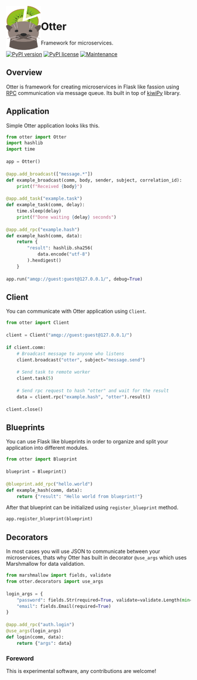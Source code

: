 <img align="left" width="95" height="120" src="https://raw.githubusercontent.com/volbil/otter/master/logo.svg">

# Otter

Framework for microservices.

[![PyPI version](https://badge.fury.io/py/otterpy.svg)](https://badge.fury.io/py/otterpy)
[![PyPI license](https://img.shields.io/pypi/l/ansicolortags.svg)](https://pypi.python.org/pypi/otterpy/)
[![Maintenance](https://img.shields.io/badge/Maintained%3F-yes-green.svg)](https://GitHub.com/Naereen/StrapDown.js/graphs/commit-activity)

## Overview

Otter is framework for creating microservices in Flask like fassion using [RPC](https://en.wikipedia.org/wiki/Remote_procedure_call) communication via message queue. Its built in top of [kiwiPy](https://github.com/aiidateam/kiwipy) library.

## Application

Simple Otter application looks liks this.

```python
from otter import Otter
import hashlib
import time

app = Otter()

@app.add_broadcast(["message.*"])
def example_broadcast(comm, body, sender, subject, correlation_id):
    print(f"Received {body}")

@app.add_task("example.task")
def example_task(comm, delay):
    time.sleep(delay)
    print(f"Done waiting {delay} seconds")

@app.add_rpc("example.hash")
def example_hash(comm, data):
    return {
        "result": hashlib.sha256(
            data.encode("utf-8")
        ).hexdigest()
    }

app.run("amqp://guest:guest@127.0.0.1/", debug=True)
```

## Client

You can communicate with Otter application using `Client`.

```python
from otter import Client

client = Client("amqp://guest:guest@127.0.0.1/")

if client.comm:
    # Broadcast message to anyone who listens
    client.broadcast("otter", subject="message.send")

    # Send task to remote worker
    client.task(5)

    # Send rpc request to hash "otter" and wait for the result
    data = client.rpc("example.hash", "otter").result()

client.close()
```

## Blueprints

You can use Flask like blueprints in order to organize and split your application into different modules.

```python
from otter import Blueprint

blueprint = Blueprint()

@blueprint.add_rpc("hello.world")
def example_hash(comm, data):
    return {"result": "Hello world from blueprint!"}

```

After that blueprint can be initialized using `register_blueprint` method.

```python
app.register_blueprint(blueprint)
```

## Decorators

In most cases you will use JSON to communicate between your microservices, thats why Otter has built in decorator `@use_args` which uses Marshmallow for data validation.

```python
from marshmallow import fields, validate
from otter.decorators import use_args

login_args = {
    "password": fields.Str(required=True, validate=validate.Length(min=8)),
    "email": fields.Email(required=True)
}

@app.add_rpc("auth.login")
@use_args(login_args)
def login(comm, data):
    return {"args": data}

```

### Foreword

This is experimental software, any contributions are welcome!
